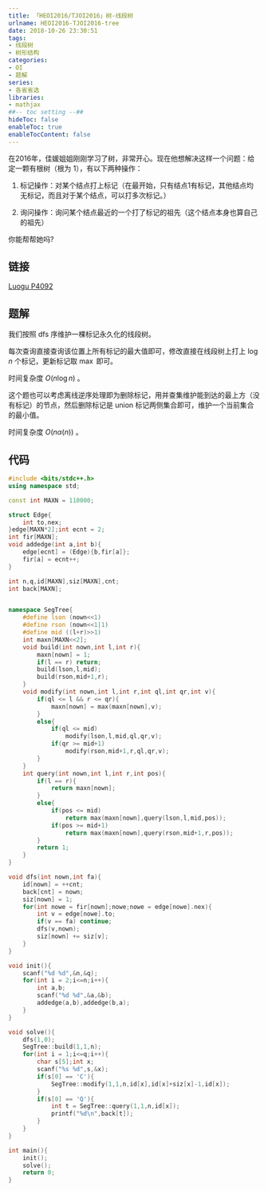 ```yaml
---
title: 「HEOI2016/TJOI2016」树-线段树
urlname: HEOI2016-TJOI2016-tree
date: 2018-10-26 23:30:51
tags:
- 线段树
- 树形结构
categories: 
- OI
- 题解
series:
- 各省省选
libraries:
- mathjax 
##-- toc setting --##
hideToc: false
enableToc: true
enableTocContent: false
---
```


在2016年，佳媛姐姐刚刚学习了树，非常开心。现在他想解决这样一个问题：给定一颗有根树（根为 $1$），有以下两种操作：

1. 标记操作：对某个结点打上标记（在最开始，只有结点1有标记，其他结点均无标记，而且对于某个结点，可以打多次标记。）

2. 询问操作：询问某个结点最近的一个打了标记的祖先（这个结点本身也算自己的祖先）

你能帮帮她吗?

<!--more-->

## 链接

[Luogu P4092](https://www.luogu.org/problemnew/show/P4092)

## 题解

我们按照 dfs 序维护一棵标记永久化的线段树。

每次查询直接查询该位置上所有标记的最大值即可，修改直接在线段树上打上 $\log n$ 个标记，更新标记取 $\max$ 即可。

时间复杂度 $O(n \log n)$ 。

这个题也可以考虑离线逆序处理即为删除标记，用并查集维护能到达的最上方（没有标记）的节点，然后删除标记是 $\text{union}$ 标记两侧集合即可，维护一个当前集合的最小值。

时间复杂度 $O(n \alpha(n))$ 。

## 代码



```cpp
#include <bits/stdc++.h>
using namespace std;

const int MAXN = 110000;

struct Edge{
    int to,nex;
}edge[MAXN*2];int ecnt = 2;
int fir[MAXN];
void addedge(int a,int b){
    edge[ecnt] = (Edge){b,fir[a]};
    fir[a] = ecnt++;
}

int n,q,id[MAXN],siz[MAXN],cnt;
int back[MAXN];


namespace SegTree{
    #define lson (nown<<1)
    #define rson (nown<<1|1)
    #define mid ((l+r)>>1)
    int maxn[MAXN<<2];
    void build(int nown,int l,int r){
        maxn[nown] = 1;
        if(l == r) return;
        build(lson,l,mid);
        build(rson,mid+1,r);
    }
    void modify(int nown,int l,int r,int ql,int qr,int v){
        if(ql <= l && r <= qr){
            maxn[nown] = max(maxn[nown],v);
        }
        else{
            if(ql <= mid)
                modify(lson,l,mid,ql,qr,v);
            if(qr >= mid+1)
                modify(rson,mid+1,r,ql,qr,v);
        }
    }
    int query(int nown,int l,int r,int pos){
        if(l == r){
            return maxn[nown];
        }
        else{
            if(pos <= mid)
                return max(maxn[nown],query(lson,l,mid,pos));
            if(pos >= mid+1)
                return max(maxn[nown],query(rson,mid+1,r,pos));
        }
        return 1;
    }
}

void dfs(int nown,int fa){
    id[nown] = ++cnt;
    back[cnt] = nown;
    siz[nown] = 1;
    for(int nowe = fir[nown];nowe;nowe = edge[nowe].nex){
        int v = edge[nowe].to;
        if(v == fa) continue;
        dfs(v,nown);
        siz[nown] += siz[v];
    }
}

void init(){
    scanf("%d %d",&n,&q);
    for(int i = 2;i<=n;i++){
        int a,b;
        scanf("%d %d",&a,&b);
        addedge(a,b),addedge(b,a);
    }
}

void solve(){
    dfs(1,0);
    SegTree::build(1,1,n);
    for(int i = 1;i<=q;i++){
        char s[5];int x;
        scanf("%s %d",s,&x);
        if(s[0] == 'C'){
            SegTree::modify(1,1,n,id[x],id[x]+siz[x]-1,id[x]);
        }
        if(s[0] == 'Q'){
            int t = SegTree::query(1,1,n,id[x]);
            printf("%d\n",back[t]);
        }
    }
}

int main(){
    init();
    solve();
    return 0;
}
```


